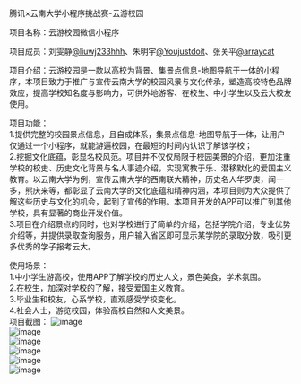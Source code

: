 腾讯×云南大学小程序挑战赛-云游校园  

项目名称：云游校园微信小程序  

项目成员：刘雯静[@liuwj233hhh](https://github.com/liuwj233hhh)、朱明宇[@Youjustdoit](https://github.com/Youjustdoit)、张关平[@arraycat](https://github.com/arraycat)  

项目介绍：云游校园是一款以高校为背景、集景点信息-地图导航于一体的小程序，本项目致力于推广与宣传云南大学的校园风景与文化传承，塑造高校特色品牌效应，提高学校知名度与影响力，可供外地游客、在校生、中小学生以及云大校友使用。  


项目功能：  
1.提供完整的校园景点信息，且自成体系，集景点信息-地图导航于一体，让用户仅通过一个小程序，就能游遍校园，在最短的时间内认识了解该学校；  
2.挖掘文化底蕴，彰显名校风范。项目并不仅仅局限于校园美景的介绍，更加注重学校的校史、历史文化背景与名人事迹介绍，实现寓教于乐、潜移默化的爱国主义教育。以云南大学为例，宣传云南大学的西南联大精神，历史名人华罗庚，闻一多，熊庆来等，都彰显了云南大学的文化底蕴和精神内涵，本项目则为大众提供了解这些历史与文化的机会，起到了宣传的作用。本项目开发的APP可以推广到其他学校，具有显著的商业开发价值。  
3.项目在介绍景点的同时，也对学校进行了简单的介绍，包括学院介绍，专业优势介绍等，并提供录取查询服务，用户输入省区即可显示某学院的录取分数，吸引更多优秀的学子报考云大。  

使用场景：  
1.中小学生游高校，使用APP了解学校的历史人文，景色美食，学术氛围。  
2.在校生，加深对学校的了解，接受爱国主义教育。  
3.毕业生和校友，心系学校，直观感受学校变化。  
4.社会人士，游览校园，体验高校自然和人文美景。  
项目截图：
![image](https://www.et.ynu.edu.cn/appdd/uploads/20181020105/8/ph1.jpg)  
![image](https://www.et.ynu.edu.cn/appdd/uploads/20181020105/8/ph2.jpg)  
![image](https://www.et.ynu.edu.cn/appdd/uploads/20181020105/8/ph3.jpg)  
![image](https://www.et.ynu.edu.cn/appdd/uploads/20181020105/8/ph4.jpg)  
![image](https://www.et.ynu.edu.cn/appdd/uploads/20181020105/8/ph5.jpg)  
![image](https://www.et.ynu.edu.cn/appdd/uploads/20181020105/8/ph6.jpg)  

